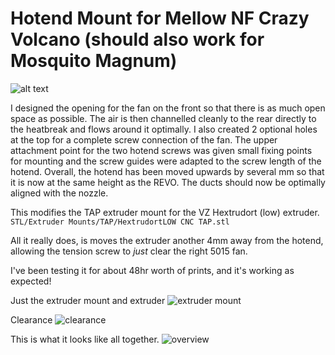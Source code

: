 
# Hotend Mount for Mellow NF Crazy Volcano (should also work for Mosquito Magnum) 

![alt text]([https://github.com/PrintStructor/Reaper/blob/main/Usermods/PrintStructor/HE%20Mount%20NF%20Crazy%20Volcano/images/IMG_7464.PNG?raw=true)

I designed the opening for the fan on the front so that there is as much open space as possible. The air is then channelled cleanly to the rear directly to the heatbreak and flows around it optimally. I also created 2 optional holes at the top for a complete screw connection of the fan. The upper attachment point for the two hotend screws was given small fixing points for mounting and the screw guides were adapted to the screw length of the hotend. Overall, the hotend has been moved upwards by several mm so that it is now at the same height as the REVO. The ducts should now be optimally aligned with the nozzle.  

This modifies the TAP extruder mount for the VZ Hextrudort (low) extruder. `STL/Extruder Mounts/TAP/HextrudortLOW CNC TAP.stl`

All it really does, is moves the extruder another 4mm away from the hotend, allowing the tension screw to *just* clear the right 5015 fan.

I've been testing it for about 48hr worth of prints, and it's working as expected!

Just the extruder mount and extruder
![extruder mount](./images/mount.jpg)

Clearance
![clearance](./images/clearance.jpg)

This is what it looks like all together.
![overview](./images/overview.jpg)

